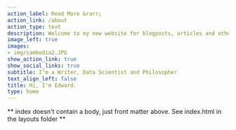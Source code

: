 ```yaml
---
action_label: Read More &rarr;
action_link: /about
action_type: text
description: Welcome to my new website for blogposts, articles and other writings I've been working on. The major theme of my work and scientific interest is about the metaphysical study on the nature and origin of human consciousness in relation to total health. I hope you'll find some interesting reading on my website that gives inspiration for your own scientific and spiritual journey.  
image_left: true
images:
- img/cambodia2.JPG
show_action_link: true
show_social_links: true
subtitle: I'm a Writer, Data Scientist and Philosopher
text_align_left: false
title: Hi, I'm Edward.
type: home
---
```


** index doesn't contain a body, just front matter above.
See index.html in the layouts folder **
